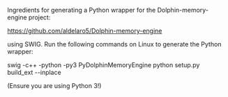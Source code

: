Ingredients for generating a Python wrapper for the Dolphin-memory-engine project: 

https://github.com/aldelaro5/Dolphin-memory-engine

using SWIG. Run the following commands on Linux to generate the Python wrapper: 

swig -c++ -python -py3 PyDolphinMemoryEngine
python setup.py build_ext --inplace

(Ensure you are using Python 3!)
